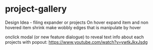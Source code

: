 # project-gallery

Design Idea - 
filing expander or projects
On hover expand item and non hovered item shrink
make wobbly edges that is manipulate by hover

onclick modal (or new feature dialogue) to reveal text info about each projects with popout:
https://www.youtube.com/watch?v=ywtkJkxJsdg


